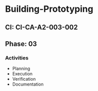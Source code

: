# Building-Prototyping

## CI: CI-CA-A2-003-002
## Phase: 03

### Activities
- Planning
- Execution
- Verification
- Documentation
